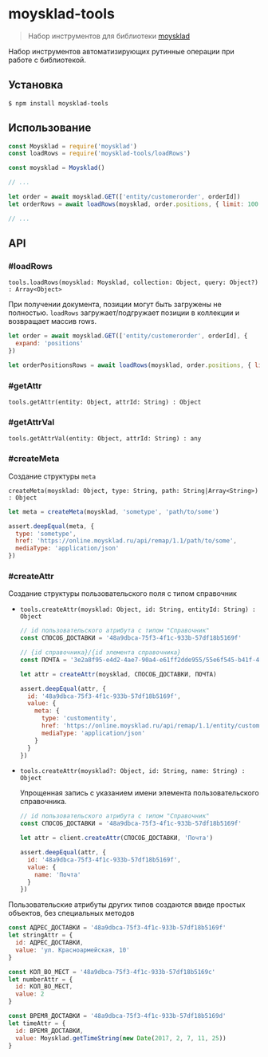 moysklad-tools
==============

> Набор инструментов для библиотеки [moysklad](https://github.com/wmakeev/moysklad)

Набор инструментов автоматизирующих рутинные операции при работе с библиотекой.

## Установка

```
$ npm install moysklad-tools
```

## Использование

```js
const Moysklad = require('moysklad')
const loadRows = require('moysklad-tools/loadRows')

const moysklad = Moysklad()

// ...

let order = await moysklad.GET(['entity/customerorder', orderId])
let orderRows = await loadRows(moysklad, order.positions, { limit: 100 })

// ...
```

## API

### #loadRows

`tools.loadRows(moysklad: Moysklad, collection: Object, query: Object?) : Array<Object>`

При получении документа, позиции могут быть загружены не полностью.
`loadRows` загружает/подгружает позиции в коллекции и возвращает массив rows.

```js
let order = await moysklad.GET(['entity/customerorder', orderId], {
  expand: 'positions'
})

let orderPositionsRows = await loadRows(moysklad, order.positions, { limit: 100 })
```

### #getAttr

`tools.getAttr(entity: Object, attrId: String) : Object`

### #getAttrVal

`tools.getAttrVal(entity: Object, attrId: String) : any`

### #createMeta

Создание структуры `meta`

`createMeta(moysklad: Object, type: String, path: String|Array<String>) : Object`

```js
let meta = createMeta(moysklad, 'sometype', 'path/to/some')

assert.deepEqual(meta, {
  type: 'sometype',
  href: 'https://online.moysklad.ru/api/remap/1.1/path/to/some',
  mediaType: 'application/json'
})
```

### #createAttr

Создание структуры пользовательского поля c типом справочник

- `tools.createAttr(moysklad: Object, id: String, entityId: String) : Object`

  ```js
  // id пользовательского атрибута с типом "Справочник"
  const СПОСОБ_ДОСТАВКИ = '48a9dbca-75f3-4f1c-933b-57df18b5169f'

  // {id справочника}/{id элемента справочника}
  const ПОЧТА = '3e2a8f95-e4d2-4ae7-90a4-e61ff2dde955/55e6f545-b41f-4a72-8b85-363058b68598'

  let attr = createAttr(moysklad, СПОСОБ_ДОСТАВКИ, ПОЧТА)

  assert.deepEqual(attr, {
    id: '48a9dbca-75f3-4f1c-933b-57df18b5169f',
    value: {
      meta: {
        type: 'customentity',
        href: 'https://online.moysklad.ru/api/remap/1.1/entity/customentity/3e2a8f95-e4d2-4ae7-90a4-e61ff2dde955/55e6f545-b41f-4a72-8b85-363058b68598',
        mediaType: 'application/json'
      }
    }
  })
  ```

- `tools.createAttr(moysklad?: Object, id: String, name: String) : Object`

  Упрощенная запись с указанием имени элемента пользовательского справочника.

  ```js
  // id пользовательского атрибута с типом "Справочник"
  const СПОСОБ_ДОСТАВКИ = '48a9dbca-75f3-4f1c-933b-57df18b5169f'

  let attr = client.createAttr(СПОСОБ_ДОСТАВКИ, 'Почта')

  assert.deepEqual(attr, {
    id: '48a9dbca-75f3-4f1c-933b-57df18b5169f',
    value: {
      name: 'Почта'
    }
  })
  ```

Пользовательские атрибуты других типов создаются ввиде простых объектов,
без специальных методов

```js
const АДРЕС_ДОСТАВКИ = '48a9dbca-75f3-4f1c-933b-57df18b5169f'
let stringAttr = {
  id: АДРЕС_ДОСТАВКИ,
  value: 'ул. Красноармейская, 10'
}

const КОЛ_ВО_МЕСТ = '48a9dbca-75f3-4f1c-933b-57df18b5169с'
let numberAttr = {
  id: КОЛ_ВО_МЕСТ,
  value: 2
}

const ВРЕМЯ_ДОСТАВКИ = '48a9dbca-75f3-4f1c-933b-57df18b5169d'
let timeAttr = {
  id: ВРЕМЯ_ДОСТАВКИ,
  value: Moysklad.getTimeString(new Date(2017, 2, 7, 11, 25))
}
```
